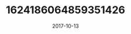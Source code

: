 ---
title: "1624186064859351426"
cover: "2017-10-13 06.54.48 1624186064859351426_46248401"
photo: "2017-10-13 06.54.48 1624186064859351426_46248401"
date: "2017-10-13"
type: "photo"
---